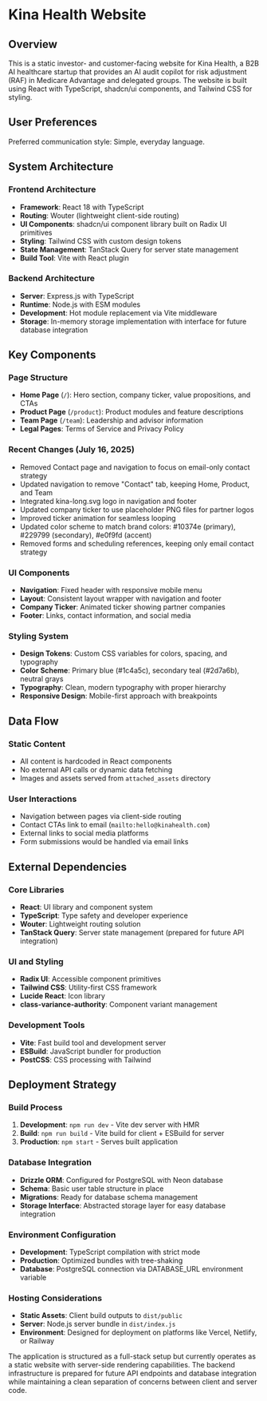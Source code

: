 # Kina Health Website

## Overview

This is a static investor- and customer-facing website for Kina Health, a B2B AI healthcare startup that provides an AI audit copilot for risk adjustment (RAF) in Medicare Advantage and delegated groups. The website is built using React with TypeScript, shadcn/ui components, and Tailwind CSS for styling.

## User Preferences

Preferred communication style: Simple, everyday language.

## System Architecture

### Frontend Architecture
- **Framework**: React 18 with TypeScript
- **Routing**: Wouter (lightweight client-side routing)
- **UI Components**: shadcn/ui component library built on Radix UI primitives
- **Styling**: Tailwind CSS with custom design tokens
- **State Management**: TanStack Query for server state management
- **Build Tool**: Vite with React plugin

### Backend Architecture
- **Server**: Express.js with TypeScript
- **Runtime**: Node.js with ESM modules
- **Development**: Hot module replacement via Vite middleware
- **Storage**: In-memory storage implementation with interface for future database integration

## Key Components

### Page Structure
- **Home Page** (`/`): Hero section, company ticker, value propositions, and CTAs
- **Product Page** (`/product`): Product modules and feature descriptions
- **Team Page** (`/team`): Leadership and advisor information
- **Legal Pages**: Terms of Service and Privacy Policy

### Recent Changes (July 16, 2025)
- Removed Contact page and navigation to focus on email-only contact strategy
- Updated navigation to remove "Contact" tab, keeping Home, Product, and Team
- Integrated kina-long.svg logo in navigation and footer
- Updated company ticker to use placeholder PNG files for partner logos
- Improved ticker animation for seamless looping
- Updated color scheme to match brand colors: #10374e (primary), #229799 (secondary), #e0f9fd (accent)
- Removed forms and scheduling references, keeping only email contact strategy

### UI Components
- **Navigation**: Fixed header with responsive mobile menu
- **Layout**: Consistent layout wrapper with navigation and footer
- **Company Ticker**: Animated ticker showing partner companies
- **Footer**: Links, contact information, and social media

### Styling System
- **Design Tokens**: Custom CSS variables for colors, spacing, and typography
- **Color Scheme**: Primary blue (#1c4a5c), secondary teal (#2d7a6b), neutral grays
- **Typography**: Clean, modern typography with proper hierarchy
- **Responsive Design**: Mobile-first approach with breakpoints

## Data Flow

### Static Content
- All content is hardcoded in React components
- No external API calls or dynamic data fetching
- Images and assets served from `attached_assets` directory

### User Interactions
- Navigation between pages via client-side routing
- Contact CTAs link to email (`mailto:hello@kinahealth.com`)
- External links to social media platforms
- Form submissions would be handled via email links

## External Dependencies

### Core Libraries
- **React**: UI library and component system
- **TypeScript**: Type safety and developer experience
- **Wouter**: Lightweight routing solution
- **TanStack Query**: Server state management (prepared for future API integration)

### UI and Styling
- **Radix UI**: Accessible component primitives
- **Tailwind CSS**: Utility-first CSS framework
- **Lucide React**: Icon library
- **class-variance-authority**: Component variant management

### Development Tools
- **Vite**: Fast build tool and development server
- **ESBuild**: JavaScript bundler for production
- **PostCSS**: CSS processing with Tailwind

## Deployment Strategy

### Build Process
1. **Development**: `npm run dev` - Vite dev server with HMR
2. **Build**: `npm run build` - Vite build for client + ESBuild for server
3. **Production**: `npm start` - Serves built application

### Database Integration
- **Drizzle ORM**: Configured for PostgreSQL with Neon database
- **Schema**: Basic user table structure in place
- **Migrations**: Ready for database schema management
- **Storage Interface**: Abstracted storage layer for easy database integration

### Environment Configuration
- **Development**: TypeScript compilation with strict mode
- **Production**: Optimized bundles with tree-shaking
- **Database**: PostgreSQL connection via DATABASE_URL environment variable

### Hosting Considerations
- **Static Assets**: Client build outputs to `dist/public`
- **Server**: Node.js server bundle in `dist/index.js`
- **Environment**: Designed for deployment on platforms like Vercel, Netlify, or Railway

The application is structured as a full-stack setup but currently operates as a static website with server-side rendering capabilities. The backend infrastructure is prepared for future API endpoints and database integration while maintaining a clean separation of concerns between client and server code.